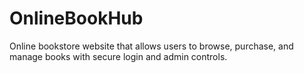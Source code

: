 # OnlineBookHub
Online bookstore website that allows users to browse, purchase, and manage books with secure login and admin controls.

